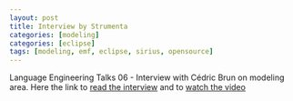 ```yaml
---
layout: post
title: Interview by Strumenta
categories: [modeling]
categories: [eclipse]
tags: [modeling, emf, eclipse, sirius, opensource]
---
```


Language Engineering Talks 06 - Interview with Cédric Brun on modeling area.
Here the link to [read the interview](https://tomassetti.me/interview-with-cedric-brun/) and to [watch the video](https://www.youtube.com/watch?v=gQkrlq5-osA)



